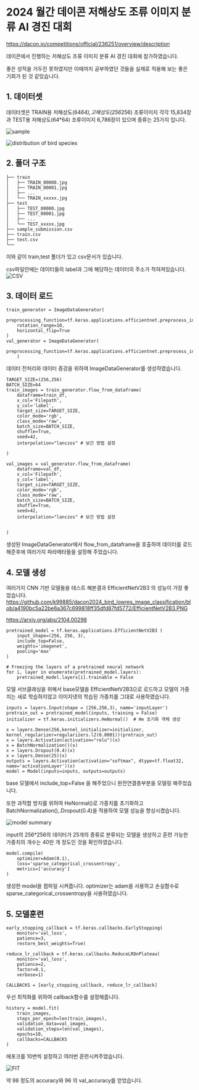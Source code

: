 # 2024 월간 데이콘 저해상도 조류 이미지 분류 AI 경진 대회

<https://dacon.io/competitions/official/236251/overview/description>

데이콘에서 진행하는 저해상도 조류 이미지 분류 AI 경진 대회에 참가하였습니다.

좋은 성적을 거두진 못하였지만 이때까지 공부하였던 것들을 실제로 적용해 보는 좋은 기회가 된 것 같았습니다.

## 1. 데이터셋
데이터셋은 TRAIN용 저해상도(64*64),고해상도(256*256) 조류이미지 각각 15,834장과 TEST용 저해상도(64*64) 조류이미지 6,786장이 있으며 종류는 25가지 입니다.

![sample](https://github.com/k99885/dacon2024_bird_lowres_image_classification/assets/157681578/caf51a63-11b6-40ba-9c82-aadb6b0d172f)

![distribution of bird species](https://github.com/k99885/dacon2024_bird_lowres_image_classification/assets/157681578/c10055e1-df92-4bd1-a068-8a10847f4657)

## 2. 폴더 구조
```
├── train
│   ├── TRAIN_00000.jpg
│   ├── TRAIN_00001.jpg
│   ├── ...
│   └── TRAIN_xxxxx.jpg
├── test
│   ├── TEST_00000.jpg
│   ├── TEST_00001.jpg
│   ├── ...
│   └── TEST_xxxxx.jpg
├── sample_submission.csv
├── train.csv
├── test.csv
└── 
```
이와 같이 train,test 폴더가 있고 csv문서가 있습니다. 

csv파일안에는 데이터들의 label과 그에 해당하는 데이터의 주소가 적혀져있습니다.
![CSV](https://github.com/k99885/dacon2024_bird_lowres_image_classification/assets/157681578/9ad91819-2a45-4a31-93ab-b3af228d3203)

## 3. 데이터 로드
```
train_generator = ImageDataGenerator(
    preprocessing_function=tf.keras.applications.efficientnet.preprocess_input,
    rotation_range=10,
    horizontal_flip=True
)
val_generator = ImageDataGenerator(
    preprocessing_function=tf.keras.applications.efficientnet.preprocess_input,
    )
```
데이터 전처리와 데이터 증강을 위하여 ImageDataGenerator를 생성하였습니다.

```
TARGET_SIZE=(256,256)
BATCH_SIZE=64
train_images = train_generator.flow_from_dataframe(
    dataframe=train_df,
    x_col='Filepath',
    y_col='label',
    target_size=TARGET_SIZE,
    color_mode='rgb',
    class_mode='raw',
    batch_size=BATCH_SIZE,
    shuffle=True,
    seed=42,
    interpolation="lanczos" # 보간 방법 설정

)

val_images = val_generator.flow_from_dataframe(
    dataframe=val_df,
    x_col='Filepath',
    y_col='label',
    target_size=TARGET_SIZE,
    color_mode='rgb',
    class_mode='raw',
    batch_size=BATCH_SIZE,
    shuffle=True,
    seed=42,
    interpolation="lanczos" # 보간 방법 설정


)
```
생성된 ImageDataGenerator에서 flow_from_dataframe을 호출하여 데이터를 로드해준후에 여러가지 파라메타들을 설정해 주었습니다.

## 4. 모델 생성
여러가지 CNN 기반 모델들을 테스트 해본결과 EfficientNetV2B3 의 성능이 가장 좋았습니다.
<https://github.com/k99885/dacon2024_bird_lowres_image_classification/blob/a4190bc5a22be6a367c699818ff35dfd87fd5772/EfficientNetV2B3.PNG>

<https://arxiv.org/abs/2104.00298>

```
pretrained_model = tf.keras.applications.EfficientNetV2B3 (
    input_shape=(256, 256, 3),
    include_top=False,
    weights='imagenet',
    pooling='max'
)

# Freezing the layers of a pretrained neural network
for i, layer in enumerate(pretrained_model.layers):
    pretrained_model.layers[i].trainable = False
```
모델 서브클래싱을 위해서 base모델을 EfficientNetV2B3으로 로드하고 모델의 가중치는 새로 학습하지않고 이미지넷의 학습된 가중치를 그대로 사용하였습니다.
```
inputs = layers.Input(shape = (256,256,3), name='inputLayer')
pretrain_out = pretrained_model(inputs, training = False)
initializer = tf.keras.initializers.HeNormal()  # He 초기화 객체 생성

x = layers.Dense(256,kernel_initializer=initializer, kernel_regularizer=regularizers.l2(0.0001))(pretrain_out)
x = layers.Activation(activation="relu")(x)
x = BatchNormalization()(x)
x = layers.Dropout(0.4)(x)
x = layers.Dense(25)(x)
outputs = layers.Activation(activation="softmax", dtype=tf.float32, name='activationLayer')(x)
model = Model(inputs=inputs, outputs=outputs)
```
base 모델에서 include_top=False 을 해주었으니 완전연결층부분을 모델링 해주었습니다.

또한 과적합 방지를 위하여 HeNormal()로 가중치를 초기화하고 BatchNormalization(),.Dropout(0.4)을 적용하여 모델 성능을 향상시켰습니다.

![model summary](https://github.com/k99885/dacon2024_bird_lowres_image_classification/assets/157681578/98bb5460-1588-49a7-876d-588b58a70d9a)

input의 256*256의 데이터가 25개의 종류로 분류되는 모델을 생성하고 훈련 가능한 가중치의 개수는 40만 개 정도인 것을 확인하였습니다.

```
model.compile(
    optimizer=Adam(0.1),
    loss='sparse_categorical_crossentropy',
    metrics=['accuracy']
)
```
생성한 model을 컴파일 시켜줍니다. optimizer는 adam을 사용하고 손실함수로 sparse_categorical_crossentropy을 사용하였습니다.

## 5. 모델훈련

```
early_stopping_callback = tf.keras.callbacks.EarlyStopping(
    monitor='val_loss',
    patience=3,
    restore_best_weights=True)

reduce_lr_callback = tf.keras.callbacks.ReduceLROnPlateau(
    monitor='val_loss',
    patience=2,
    factor=0.1,
    verbose=1)

CALLBACKS = [early_stopping_callback, reduce_lr_callback]
```
우선 최적화를 위하여 callback함수를 설정해줍니다.
```
history = model.fit(
    train_images,
    steps_per_epoch=len(train_images),
    validation_data=val_images,
    validation_steps=len(val_images),
    epochs=10,
    callbacks=CALLBACKS
)
```
에포크를 10번씩 설정하고 여러번 훈련시켜주었습니다.

![FIT](https://github.com/k99885/dacon2024_bird_lowres_image_classification/assets/157681578/e42c1ed3-407c-4123-b87a-e33d47f18ad2)

약 98 정도의 accuracy와 96 의 val_accuracy를 얻었습니다.



